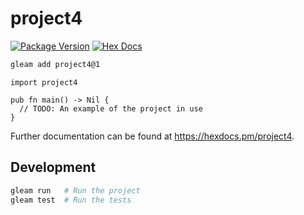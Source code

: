 # project4

[![Package Version](https://img.shields.io/hexpm/v/project4)](https://hex.pm/packages/project4)
[![Hex Docs](https://img.shields.io/badge/hex-docs-ffaff3)](https://hexdocs.pm/project4/)

```sh
gleam add project4@1
```
```gleam
import project4

pub fn main() -> Nil {
  // TODO: An example of the project in use
}
```

Further documentation can be found at <https://hexdocs.pm/project4>.

## Development

```sh
gleam run   # Run the project
gleam test  # Run the tests
```
